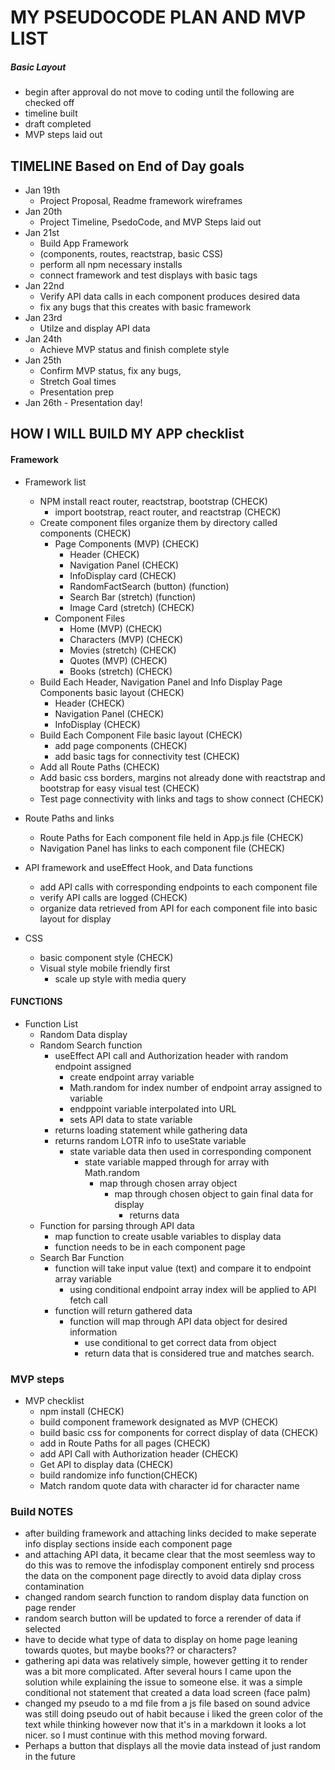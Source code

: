 # MY PSEUDOCODE PLAN AND MVP LIST
##### Basic Layout
- begin after approval do not move to coding until the following are checked off
- timeline built
- draft completed
- MVP steps laid out 

## TIMELINE Based on End of Day goals
-  Jan 19th 
    - Project Proposal, Readme framework wireframes
-  Jan 20th 
    - Project Timeline, PsedoCode, and MVP Steps laid out
-  Jan 21st 
    - Build App Framework 
    - (components, routes, reactstrap, basic CSS)
    - perform all npm necessary installs
    - connect framework and test displays with basic tags
- Jan 22nd 
    - Verify API data calls in each component produces desired data
    - fix any bugs that this creates with basic framework
- Jan 23rd 
    - Utilze and display API data
- Jan 24th 
    - Achieve MVP status and finish complete style
- Jan 25th 
    - Confirm MVP status, fix any bugs,        
    - Stretch Goal times
    - Presentation prep
- Jan 26th - Presentation day!

## HOW I WILL BUILD MY APP checklist
#### Framework 
- Framework list
    - NPM install react router, reactstrap, bootstrap (CHECK)
        - import bootstrap, react router, and reactstrap (CHECK)
    - Create component files organize them by directory called components (CHECK)
       - Page Components (MVP)  (CHECK)
            - Header  (CHECK)
            - Navigation Panel (CHECK)
            - InfoDisplay card (CHECK)
            - RandomFactSearch (button) (function)
            - Search Bar (stretch) (function)
            - Image Card (stretch) (CHECK)
        - Component Files
            - Home (MVP) (CHECK)
            - Characters (MVP) (CHECK)
           - Movies (stretch) (CHECK)
            - Quotes (MVP) (CHECK)
            - Books (stretch) (CHECK)
    - Build Each Header, Navigation Panel and Info Display Page Components basic layout  (CHECK)
        - Header (CHECK)
        - Navigation Panel (CHECK)
        - InfoDisplay  (CHECK)
    - Build Each Component File basic layout (CHECK)
        - add page components  (CHECK)
        - add basic tags for connectivity test (CHECK)
    - Add all Route Paths  (CHECK)
    - Add basic css borders, margins not already done with reactstrap and bootstrap for easy visual test (CHECK)
    - Test page connectivity with links and <h> tags to show connect (CHECK)

- Route Paths and links
    - Route Paths for Each component file held in App.js file  (CHECK)
    - Navigation Panel has links to each component file (CHECK)
    
- API framework and useEffect Hook, and Data functions 
    - add API calls with corresponding endpoints to each component file 
    - verify API calls are logged  (CHECK)
    - organize data retrieved from API for each component file into basic layout for display
    
- CSS 
    - basic component style  (CHECK)
    - Visual style mobile friendly first 
        - scale up style with media query

#### FUNCTIONS 
- Function List
    - Random Data display
    - Random Search function
        - useEffect API call and Authorization header with random endpoint assigned
             - create endpoint array variable 
             - Math.random for index number of endpoint array assigned to variable
             - endppoint variable interpolated into URL
             - sets API data to state variable
        - returns loading statement while gathering data
        - returns random LOTR info to useState variable
            - state variable data then used in corresponding component
                - state variable mapped through for array with Math.random
                    - map through chosen array object 
                        - map through chosen object to gain final data for display
                            - returns data 
    - Function for parsing through API data
        - map function to create usable variables to display data
        - function needs to be in each component page
    - Search Bar Function
        - function will take input value (text) and compare it to endpoint array variable 
            - using conditional endpoint array index will be applied to API fetch call
        - function will return gathered data  
            - function will map through API data object for desired information
                - use conditional to get correct data from object 
                - return data that is considered true and matches search.     

### MVP steps
- MVP checklist
    - npm install (CHECK)
    - build component framework designated as MVP (CHECK)
    - build basic css for components for correct display of data (CHECK)
    - add in Route Paths for all pages (CHECK)
    - add API Call with Authorization header (CHECK)
    - Get API to display data (CHECK)
    - build randomize info function(CHECK)
    - Match random quote data with character id for character name 

### Build NOTES 
- after building framework and attaching links decided to make seperate info display sections inside each component page
- and attaching API data, it became clear that the most seemless way to do this was to remove the infodisplay component entirely snd process the data on the component page directly to avoid data diplay cross contamination
- changed random search function to random display data function on page render 
- random search button will be updated to force a rerender of data if selected 
- have to decide what type of data to display on home page leaning towards quotes, but maybe books?? or characters?
- gathering api data was relatively simple, however getting it to render was a bit more complicated. After several hours I came upon the solution while explaining the issue to someone else. it was a simple conditional not statement that created a data load screen (face palm)
- changed my pseudo to a md file from a js file based on sound advice was still doing pseudo out of habit because i liked the green color of the text while thinking however now that it's in a markdown it looks a lot nicer. so I must continue with this method moving forward. 
- Perhaps a button that displays all the movie data instead of just random in the future  
